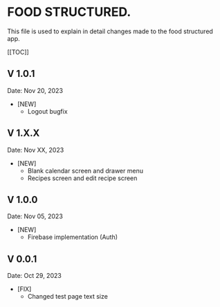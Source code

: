 # FOOD STRUCTURED.
This file is used to explain in detail changes made to the food structured app.
​
<!-- TOC -->
  [[TOC]]

## V 1.0.1
Date: Nov 20, 2023
* [NEW]
  * Logout bugfix

## V 1.X.X
Date: Nov XX, 2023
* [NEW]
  * Blank calendar screen and drawer menu
  * Recipes screen and edit recipe screen

## V 1.0.0
Date: Nov 05, 2023
* [NEW]
  * Firebase implementation (Auth)

## V 0.0.1
Date: Oct 29, 2023
* [FIX]
  * Changed test page text size
